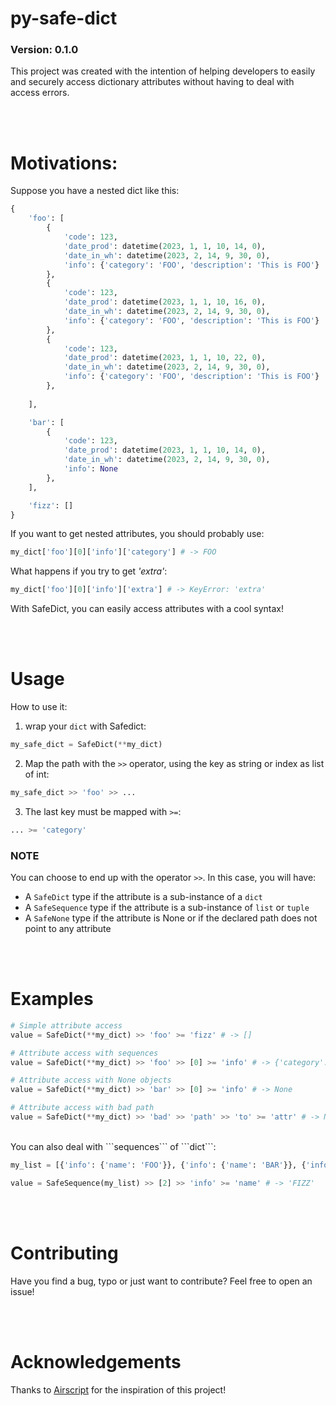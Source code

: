 # **py-safe-dict**
### Version: 0.1.0

This project was created with the intention of helping developers to easily and securely access dictionary attributes without having to deal with access errors.

</br>
</br>

# Motivations:
Suppose you have a nested dict like this:

```python
{
    'foo': [
        {
            'code': 123, 
            'date_prod': datetime(2023, 1, 1, 10, 14, 0),
            'date_in_wh': datetime(2023, 2, 14, 9, 30, 0),
            'info': {'category': 'FOO', 'description': 'This is FOO'}
        },
        {
            'code': 123, 
            'date_prod': datetime(2023, 1, 1, 10, 16, 0),
            'date_in_wh': datetime(2023, 2, 14, 9, 30, 0),
            'info': {'category': 'FOO', 'description': 'This is FOO'}
        },
        {
            'code': 123, 
            'date_prod': datetime(2023, 1, 1, 10, 22, 0),
            'date_in_wh': datetime(2023, 2, 14, 9, 30, 0),
            'info': {'category': 'FOO', 'description': 'This is FOO'}
        },
        
    ],

    'bar': [
        {
            'code': 123, 
            'date_prod': datetime(2023, 1, 1, 10, 14, 0),
            'date_in_wh': datetime(2023, 2, 14, 9, 30, 0),
            'info': None
        },
    ],

    'fizz': []
}
```


If you want to get nested attributes, you should probably use:
```python
my_dict['foo'][0]['info']['category'] # -> FOO
```

What happens if you try to get *'extra'*:

```python
my_dict['foo'][0]['info']['extra'] # -> KeyError: 'extra'
```

With SafeDict, you can easily access attributes with a cool syntax!

</br>
</br>


# Usage

How to use it:

1. wrap your ```dict``` with Safedict:
```python
my_safe_dict = SafeDict(**my_dict)
```

2. Map the path with the ```>>``` operator, using the key as string or index as list of int:
```python
my_safe_dict >> 'foo' >> ...
```

3. The last key must be mapped with ```>=```:
```python
... >= 'category' 
```

### **NOTE**
You can choose to end up with the operator ```>>```. In this case, you will have:
- A ```SafeDict``` type if the attribute is a sub-instance of a ```dict``` 
- A ```SafeSequence``` type if the attribute is a sub-instance of ```list``` or ```tuple```
- A ```SafeNone``` type if the attribute is None or if the declared path does not point to any attribute

</br>
</br>


# Examples

```python
# Simple attribute access
value = SafeDict(**my_dict) >> 'foo' >= 'fizz' # -> []

# Attribute access with sequences
value = SafeDict(**my_dict) >> 'foo' >> [0] >= 'info' # -> {'category': 'FOO', 'description': 'This is FOO'}

# Attribute access with None objects
value = SafeDict(**my_dict) >> 'bar' >> [0] >= 'info' # -> None

# Attribute access with bad path
value = SafeDict(**my_dict) >> 'bad' >> 'path' >> 'to' >= 'attr' # -> None

```

</br>
You can also deal with ```sequences``` of ```dict```:
</br>

```python
my_list = [{'info': {'name': 'FOO'}}, {'info': {'name': 'BAR'}}, {'info': {'name': 'FIZZ'}}]

value = SafeSequence(my_list) >> [2] >> 'info' >= 'name' # -> 'FIZZ'

```

</br>
</br>


# Contributing
Have you find a bug, typo or just want to contribute? Feel free to open an issue!

</br>
</br>


# Acknowledgements

Thanks to [Airscript](https://github.com/airscripts) for the inspiration of this project!